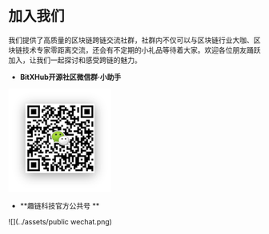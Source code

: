 # 加入我们
我们提供了高质量的区块链跨链交流社群，社群内不仅可以与区块链行业大咖、区块链技术专家零距离交流，还会有不定期的小礼品等待着大家。欢迎各位朋友踊跃加入，让我们一起探讨和感受跨链的魅力。

- **BitXHub开源社区微信群·小助手**

![](../assets/wechat.png)

- **趣链科技官方公共号    **

![](../assets/public wechat.png)

